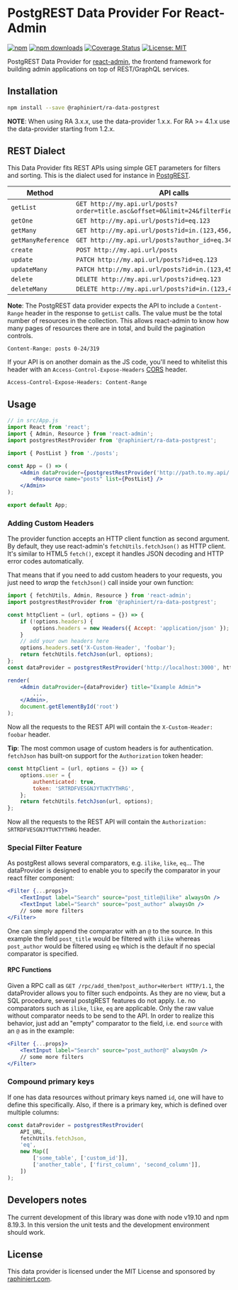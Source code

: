 # PostgREST Data Provider For React-Admin
[![npm](https://img.shields.io/npm/v/@raphiniert/ra-data-postgrest.svg)](https://www.npmjs.com/package/@raphiniert/ra-data-postgrest)
[![npm downloads](https://img.shields.io/npm/dm/@raphiniert/ra-data-postgrest.svg)](https://www.npmjs.com/package/@raphiniert/ra-data-postgrest)
[![Coverage Status](https://coveralls.io/repos/github/raphiniert-com/ra-data-postgrest/badge.svg?branch=master)](https://coveralls.io/github/raphiniert-com/ra-data-postgrest?branch=master)
[![License: MIT](https://img.shields.io/gitlab/license/24181795)](https://github.com/raphiniert-com/ra-data-postgrest/blob/master/LICENSE)


PostgREST Data Provider for [react-admin](https://github.com/marmelab/react-admin), the frontend framework for building admin applications on top of REST/GraphQL services.

## Installation

```sh
npm install --save @raphiniert/ra-data-postgrest
```

**NOTE**: When using RA 3.x.x, use the data-provider 1.x.x. For RA >= 4.1.x use the data-provider starting from 1.2.x.

## REST Dialect

This Data Provider fits REST APIs using simple GET parameters for filters and sorting. This is the dialect used for instance in [PostgREST](http://postgrest.org).

| Method             | API calls                                                                            |
| ------------------ | ------------------------------------------------------------------------------------ |
| `getList`          | `GET http://my.api.url/posts?order=title.asc&offset=0&limit=24&filterField=eq.value` |
| `getOne`           | `GET http://my.api.url/posts?id=eq.123`                                              |
| `getMany`          | `GET http://my.api.url/posts?id=in.(123,456,789)`                                    |
| `getManyReference` | `GET http://my.api.url/posts?author_id=eq.345`                                       |
| `create`           | `POST http://my.api.url/posts`                                                       |
| `update`           | `PATCH http://my.api.url/posts?id=eq.123`                                            |
| `updateMany`       | `PATCH http://my.api.url/posts?id=in.(123,456,789)`                                  |
| `delete`           | `DELETE http://my.api.url/posts?id=eq.123`                                           |
| `deleteMany`       | `DELETE http://my.api.url/posts?id=in.(123,456,789)`                                 |

**Note**: The PostgREST data provider expects the API to include a `Content-Range` header in the response to `getList` calls. The value must be the total number of resources in the collection. This allows react-admin to know how many pages of resources there are in total, and build the pagination controls.

```
Content-Range: posts 0-24/319
```

If your API is on another domain as the JS code, you'll need to whitelist this header with an `Access-Control-Expose-Headers` [CORS](https://developer.mozilla.org/en-US/docs/Web/HTTP/Access_control_CORS) header.

```
Access-Control-Expose-Headers: Content-Range
```

## Usage

```jsx
// in src/App.js
import React from 'react';
import { Admin, Resource } from 'react-admin';
import postgrestRestProvider from '@raphiniert/ra-data-postgrest';

import { PostList } from './posts';

const App = () => (
    <Admin dataProvider={postgrestRestProvider('http://path.to.my.api/')}>
        <Resource name="posts" list={PostList} />
    </Admin>
);

export default App;
```

### Adding Custom Headers

The provider function accepts an HTTP client function as second argument. By default, they use react-admin's `fetchUtils.fetchJson()` as HTTP client. It's similar to HTML5 `fetch()`, except it handles JSON decoding and HTTP error codes automatically.

That means that if you need to add custom headers to your requests, you just need to _wrap_ the `fetchJson()` call inside your own function:

```jsx
import { fetchUtils, Admin, Resource } from 'react-admin';
import postgrestRestProvider from '@raphiniert/ra-data-postgrest';

const httpClient = (url, options = {}) => {
    if (!options.headers) {
        options.headers = new Headers({ Accept: 'application/json' });
    }
    // add your own headers here
    options.headers.set('X-Custom-Header', 'foobar');
    return fetchUtils.fetchJson(url, options);
};
const dataProvider = postgrestRestProvider('http://localhost:3000', httpClient);

render(
    <Admin dataProvider={dataProvider} title="Example Admin">
        ...
    </Admin>,
    document.getElementById('root')
);
```

Now all the requests to the REST API will contain the `X-Custom-Header: foobar` header.

**Tip**: The most common usage of custom headers is for authentication. `fetchJson` has built-on support for the `Authorization` token header:

```js
const httpClient = (url, options = {}) => {
    options.user = {
        authenticated: true,
        token: 'SRTRDFVESGNJYTUKTYTHRG',
    };
    return fetchUtils.fetchJson(url, options);
};
```

Now all the requests to the REST API will contain the `Authorization: SRTRDFVESGNJYTUKTYTHRG` header.

### Special Filter Feature

As postgRest allows several comparators, e.g. `ilike`, `like`, `eq`...
The dataProvider is designed to enable you to specify the comparator in your react filter component:

```jsx
<Filter {...props}>
    <TextInput label="Search" source="post_title@ilike" alwaysOn />
    <TextInput label="Search" source="post_author" alwaysOn />
    // some more filters
</Filter>
```

One can simply append the comparator with an `@` to the source. In this example the field `post_title` would be filtered with `ilike` whereas `post_author` would be filtered using `eq` which is the default if no special comparator is specified.

#### RPC Functions

Given a RPC call as `GET /rpc/add_them?post_author=Herbert HTTP/1.1`, the dataProvider allows you to filter such endpoints. As they are no view, but a SQL procedure, several postgREST features do not apply. I.e. no comparators such as `ilike`, `like`, `eq` are applicable. Only the raw value without comparator needs to be send to the API. In order to realize this behavior, just add an "empty" comparator to the field, i.e. end `source` with an `@` as in the example:

```jsx
<Filter {...props}>
    <TextInput label="Search" source="post_author@" alwaysOn />
    // some more filters
</Filter>
```

### Compound primary keys

If one has data resources without primary keys named `id`, one will have to define this specifically. Also, if there is a primary key, which is defined over multiple columns:

```jsx
const dataProvider = postgrestRestProvider(
    API_URL,
    fetchUtils.fetchJson,
    'eq',
    new Map([
        ['some_table', ['custom_id']],
        ['another_table', ['first_column', 'second_column']],
    ])
);
```

## Developers notes

The current development of this library was done with node v19.10 and npm 8.19.3. In this version the unit tests and the development environment should work.

## License

This data provider is licensed under the MIT License and sponsored by [raphiniert.com](https://raphiniert.com).
